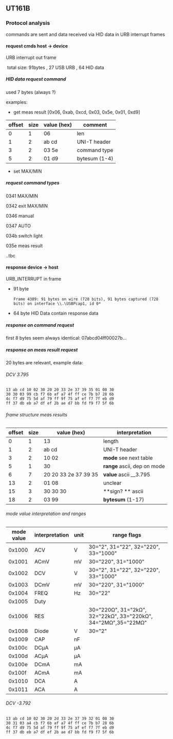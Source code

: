 ## UT161B
### Protocol analysis

commands are sent and data received via HID data in URB interrupt frames 

#### request cmds host -> device

URB interrupt out frame 

​	total size: 91bytes , 27 USB URB , 64 HID data 

##### HID data request command

used 7 bytes (always ?)

examples: 
- get meas result [0x06, 0xab, 0xcd, 0x03, 0x5e, 0x01, 0xd9] 

| offset   | size | value (hex) | comment |
| -------- | -- | ----------- | ------- |
| 0        | 1  | 06          | len     |
| 1        | 2  | ab cd       | UNI-T header |
| 3        | 2  | 03 5e       | command type |
| 5        | 2  | 01 d9       | bytesum (1-4) |


- set MAX/MIN
##### request command types

0341	MAX/MIN

0342	exit MAX/MIN

0346	manual

0347	AUTO

034b	switch light

035e 	meas result

..tbc

#### response device ->  host

URB_INTERRUPT in frame

- 91 byte

  ​	`Frame 4389: 91 bytes on wire (728 bits), 91 bytes captured (728 bits) on interface \\.\USBPcap1, id 0*`

- 64 byte HID Data contain response data

##### response on command request
first 8 bytes seem always identical:
07abcd04ff00027b... 

##### response on meas result request
20 bytes are relevant, example data: 

###### DCV 3.795
````
13 ab cd 10 02 30 20 20 33 2e 37 39 35 01 08 30
30 30 03 99 cb f7 6b af a7 4f ff ce 7b b7 28 6b
4c f7 d9 75 5d af 79 ff 9f 75 af ef f7 7f eb d9
ff 37 db eb a7 df ef 2b ae d7 bb fd f9 f7 5f 6b
````

###### frame structure meas results
| offset | size | value (hex)          | interpretation      |
| -------| ---- | -------------------- | ------------------- |
| 0      | 1    | 13                   | length              |
| 1      | 2    | ab cd                | UNI-T header        |
| 3      | 2    | 10 02                | **mode** see next table      |
| 5      | 1    | 30                   | **range** ascii, dep on mode |
| 6      | 7    | 20 20 33 2e 37 39 35 | **value** ascii __3.795      |
| 13     | 2    | 01 08                | unclear                      |
| 15     | 3    | 30 30 30             | **sign? ** ascii             |
| 18     | 2    | 03 99                | **bytesum** (1-17)           |

###### mode value interpretation and ranges 

| mode value  |  interpretation |unit | range flags   |
| ----------- |  -------------- |---- | ------------  |
| 0x1000      | ACV             | V   | 30="2", 31="22", 32="220", 33="1000"  |
| 0x1001      | ACmV            | mV  | 30="220", 31="1000"                   |
| 0x1002      | DCV             | V   | 30="2", 31="22", 32="220", 33="1000"  |
| 0x1003      | DCmV            | mV  | 30="220", 31="1000"                   |
| 0x1004      | FREQ            | Hz  | 30="22"                               |
| 0x1005      | Duty            |     |   |
| 0x1006      | RES             |     | 30="220Ω", 31="2kΩ", 32="22kΩ", 33="220kΩ", 34="2MΩ",35="22MΩ" |
| 0x1008      | Diode           | V   | 30="2"  |
| 0x1009      | CAP             | nF  |   |
| 0x100c      | DCµA            | µA  |   |
| 0x100d      | ACµA            | µA  |   |
| 0x100e      | DCmA            | mA  |   |
| 0x100f      | ACmA            | mA  |   |
| 0x1010      | DCA             | A   |   |
| 0x1011      | ACA             | A   |   |

###### DCV -3.792
````
13 ab cd 10 02 30 20 2d 33 2e 37 39 32 01 08 30
30 31 03 a4 cb f7 6b af a7 4f ff ce 7b b7 28 6b
4c f7 d9 75 5d af 79 ff 9f 75 af ef f7 7f eb d9
ff 37 db eb a7 df ef 2b ae d7 bb fd f9 f7 5f 6b
````